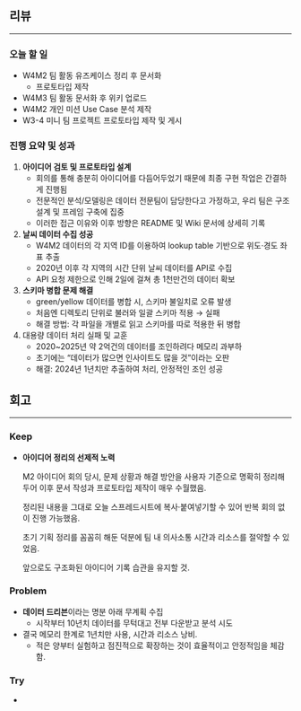 ## 리뷰

---

### 오늘 할 일

- W4M2 팀 활동 유즈케이스 정리 후 문서화
    - 프로토타입 제작
- W4M3 팀 활동 문서화 후 위키 업로드
- W4M2 개인 미션 Use Case 분석 제작
- W3-4 미니 팀 프로젝트 프로토타입 제작 및 게시

### 진행 요약 및 성과

1. **아이디어 검토 및 프로토타입 설계**
    - 회의를 통해 충분히 아이디어를 다듬어두었기 때문에 최종 구현 작업은 간결하게 진행됨
    - 전문적인 분석/모델링은 데이터 전문팀이 담당한다고 가정하고, 우리 팀은 구조 설계 및 프레임 구축에 집중
    - 이러한 접근 이유와 이후 방향은 README 및 Wiki 문서에 상세히 기록
2. **날씨 데이터 수집 성공**
    - W4M2 데이터의 각 지역 ID를 이용하여 lookup table 기반으로 위도·경도 좌표 추출
    - 2020년 이후 각 지역의 시간 단위 날씨 데이터를 API로 수집
    - API 요청 제한으로 인해 2일에 걸쳐 총 1천만건의 데이터 확보
3. **스키마 병합 문제 해결**
    - green/yellow 데이터를 병합 시, 스키마 불일치로 오류 발생
    - 처음엔 디렉토리 단위로 불러와 일괄 스키마 적용 → 실패
    - 해결 방법: 각 파일을 개별로 읽고 스키마를 따로 적용한 뒤 병합
4. 대용량 데이터 처리 실패 및 교훈
    - 2020~2025년 약 2억건의 데이터를 조인하려다 메모리 과부하
    - 초기에는 “데이터가 많으면 인사이트도 많을 것”이라는 오판
    - 해결: 2024년 1년치만 추출하여 처리, 안정적인 조인 성공

## 회고

---

### Keep

- **아이디어 정리의 선제적 노력**
    
    M2 아이디어 회의 당시, 문제 상황과 해결 방안을 사용자 기준으로 명확히 정리해두어 이후 문서 작성과 프로토타입 제작이 매우 수월했음.
    
    정리된 내용을 그대로 오늘 스프레드시트에 복사·붙여넣기할 수 있어 반복 회의 없이 진행 가능했음. 
    
    초기 기획 정리를 꼼꼼히 해둔 덕분에 팀 내 의사소통 시간과 리소스를 절약할 수 있었음.
    
    앞으로도 구조화된 아이디어 기록 습관을 유지할 것.
    

### Problem

- **데이터 드리븐**이라는 명분 아래 무계획 수집
    - 시작부터 10년치 데이터를 무턱대고 전부 다운받고 분석 시도
- 결국 메모리 한계로 1년치만 사용, 시간과 리소스 낭비.
    - 적은 양부터 실험하고 점진적으로 확장하는 것이 효율적이고 안정적임을 체감함.

### Try

-
